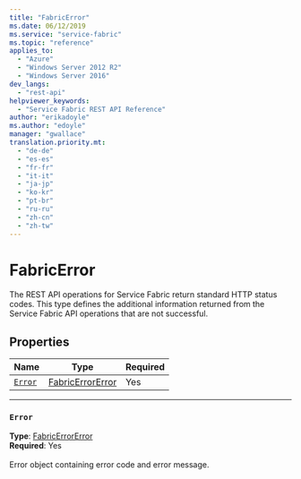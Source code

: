 ```yaml
---
title: "FabricError"
ms.date: 06/12/2019
ms.service: "service-fabric"
ms.topic: "reference"
applies_to: 
  - "Azure"
  - "Windows Server 2012 R2"
  - "Windows Server 2016"
dev_langs: 
  - "rest-api"
helpviewer_keywords: 
  - "Service Fabric REST API Reference"
author: "erikadoyle"
ms.author: "edoyle"
manager: "gwallace"
translation.priority.mt: 
  - "de-de"
  - "es-es"
  - "fr-fr"
  - "it-it"
  - "ja-jp"
  - "ko-kr"
  - "pt-br"
  - "ru-ru"
  - "zh-cn"
  - "zh-tw"
---
```

# FabricError

The REST API operations for Service Fabric return standard HTTP status codes. This type defines the additional information returned from the Service Fabric API operations that are not successful.


## Properties
| Name | Type | Required |
| --- | --- | --- |
| [`Error`](#error) | [FabricErrorError](sfclient-v65-model-fabricerrorerror.md) | Yes |

____
### `Error`
__Type__: [FabricErrorError](sfclient-v65-model-fabricerrorerror.md) <br/>
__Required__: Yes<br/>
<br/>
Error object containing error code and error message.
